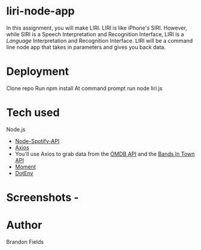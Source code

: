 # liri-node-app

In this assignment, you will make LIRI. LIRI is like iPhone's SIRI. However, while SIRI is a Speech Interpretation and Recognition Interface, LIRI is a _Language_ Interpretation and Recognition Interface. LIRI will be a command line node app that takes in parameters and gives you back data.

# Deployment
Clone repo
Run npm install
At command prompt run node liri.js <pass in an instruction from above>


# Tech used
Node.js
* [Node-Spotify-API](https://www.npmjs.com/package/node-spotify-api)
* [Axios](https://www.npmjs.com/package/axios)
* You'll use Axios to grab data from the [OMDB API](http://www.omdbapi.com) and the [Bands In   Town API](http://www.artists.bandsintown.com/bandsintown-api)
* [Moment](https://www.npmjs.com/package/moment)
* [DotEnv](https://www.npmjs.com/package/dotenv)


# Screenshots - 




# Author 
Brandon Fields
